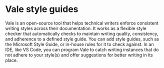 # Vale style guides

Vale is an open-source tool that helps technical writers enforce consistent writing styles across their documentation. It works as a flexible style checker that automatically checks to maintain writing quality, consistency, and adherence to a defined style guide. You can add style guides, such as the Microsoft Style Guide, or in-house rules for it to check against. In an IDE, like VS Code, you can program Vale to catch writing instances that do not adhere to your style(s) and offer suggestions for better writing in its place. 